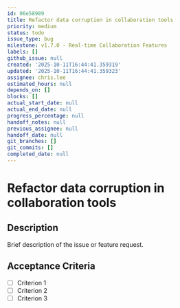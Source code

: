 ```yaml
---
id: 06e58989
title: Refactor data corruption in collaboration tools
priority: medium
status: todo
issue_type: bug
milestone: v1.7.0 - Real-time Collaboration Features
labels: []
github_issue: null
created: '2025-10-11T16:44:41.359319'
updated: '2025-10-11T16:44:41.359323'
assignee: chris.lee
estimated_hours: null
depends_on: []
blocks: []
actual_start_date: null
actual_end_date: null
progress_percentage: null
handoff_notes: null
previous_assignee: null
handoff_date: null
git_branches: []
git_commits: []
completed_date: null
---
```


# Refactor data corruption in collaboration tools

## Description

Brief description of the issue or feature request.

## Acceptance Criteria

- [ ] Criterion 1
- [ ] Criterion 2
- [ ] Criterion 3